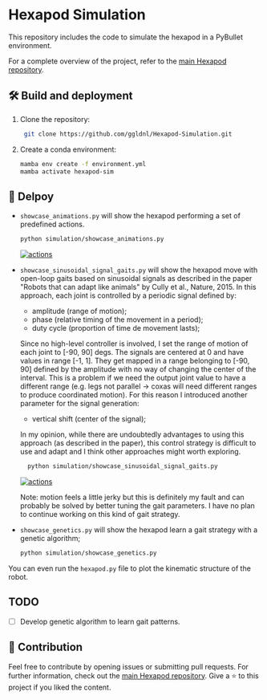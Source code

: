 # Hexapod Simulation

This repository includes the code to simulate the hexapod in a PyBullet environment. 

For a complete overview of the project, refer to the [main Hexapod repository](https://github.com/ggldnl/Hexapod).

## 🛠️ Build and deployment

1. Clone the repository:

   ```bash
    git clone https://github.com/ggldnl/Hexapod-Simulation.git
    ```
2. Create a conda environment:

    ```bash
    mamba env create -f environment.yml
    mamba activate hexapod-sim
    ```

## 🚀 Delpoy

- `showcase_animations.py` will show the hexapod performing a set of predefined actions.

   ```bash
   python simulation/showcase_animations.py
   ```
  
    [![actions](https://img.youtube.com/vi/msuydRaIWuU/0.jpg)](https://www.youtube.com/watch?v=msuydRaIWuU)

- `showcase_sinusoidal_signal_gaits.py` will show the hexapod move with open-loop gaits based on sinusoidal signals as described in the paper "Robots that can adapt like animals" by Cully et al., Nature, 2015.
  In this approach, each joint is controlled by a periodic signal defined by:
  - amplitude (range of motion);
  - phase (relative timing of the movement in a period);
  - duty cycle (proportion of time de movement lasts);

  Since no high-level controller is involved, I set the range of motion of each joint to [-90, 90] degs. The signals are centered at 0 and have values in range [-1, 1]. They get mapped in a range belonging to [-90, 90] defined by the amplitude with no way of changing the center of the interval. This is a problem if we need the output joint value to have a different range (e.g. legs not parallel -> coxas will need different ranges to produce coordinated motion). For this reason I introduced another parameter for the signal generation:
  - vertical shift (center of the signal);

  In my opinion, while there are undoubtedly advantages to using this approach (as described in the paper), this control strategy is difficult to use and adapt and I think other approaches might worth exploring.

   ```bash
     python simulation/showcase_sinusoidal_signal_gaits.py
   ```
  
  [![actions](https://img.youtube.com/vi/W5BeiLtARxg/0.jpg)](https://www.youtube.com/watch?v=W5BeiLtARxg)

  Note: motion feels a little jerky but this is definitely my fault and can probably be solved by better tuning the gait parameters. I have no plan to continue working on this kind of gait strategy. 

- `showcase_genetics.py` will show the hexapod learn a gait strategy with a genetic algorithm;

   ```bash
   python simulation/showcase_genetics.py
   ```

You can even run the `hexapod.py` file to plot the kinematic structure of the robot.

## TODO

- [ ] Develop genetic algorithm to learn gait patterns.

## 🤝 Contribution

Feel free to contribute by opening issues or submitting pull requests. For further information, check out the [main Hexapod repository](https://github.com/ggldnl/Hexapod). Give a ⭐️ to this project if you liked the content.
